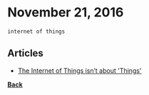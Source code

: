 # November 21, 2016

`internet of things`

## Articles

- [The Internet of Things isn’t about 'Things'](https://iot-for-all.com/the-internet-of-things-isnt-about-things-a768ddf88ba1)


[__Back__](../README.md#nov)
